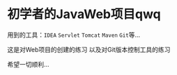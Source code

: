 # 初学者的JavaWeb项目qwq
用到的工具：`IDEA` `Servlet` `Tomcat` `Maven` `Git`等...

 这是对Web项目的创建的练习 以及对Git版本控制工具的练习
 
 希望一切顺利...
